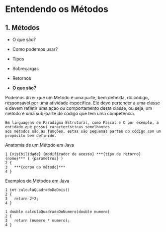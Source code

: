 # Entendendo os Métodos

## 1. Métodos

- O que são?
- Como podemos usar?
- Tipos
- Sobrecargas
- Retornos


- **O que são?**

Podemos dizer que um Metodo é uma parte, bem definida, do código, responsável por uma atividade específica.
Ele deve pertencer a uma classe e devem refletir uma  acao ou comportamento desta classe, ou seja, um método
é uma sub-parte do código que tem uma competencia.

``` 
Em linguagens de Paradigma Estrutural, como Pascal e C por exemplo, a entidade que possui características semelhantes
aos métodos são as funções, estas são pequenas partes do código com um propósito bem definido.
```
Anatomia de um Método em Java

```
1 {visibilidade} {modificador de acesso} ***{tipo de retorno} {nome}*** ( {parametros} )
2 {
3   ***{corpo do método}***
4 }
```

Exemplos de Métodos em Java

```
1 int calculaQuadradoDeDois()
2 {
3   return 2*2;
4 }
```

```
1 double calculaQuadradoDoNumero(double numero)
2 {
3   return (numero * numero);
4 }
```
    